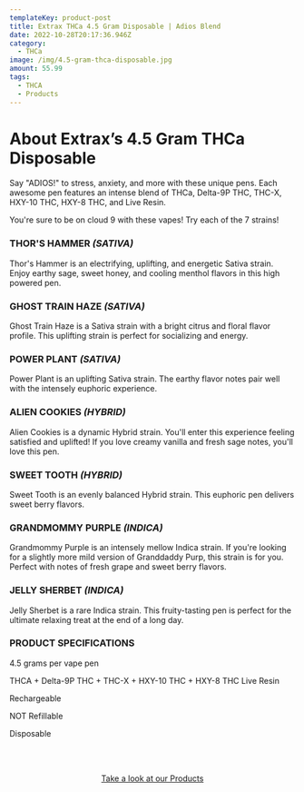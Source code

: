 ```yaml
---
templateKey: product-post
title: Extrax THCa 4.5 Gram Disposable | Adios Blend
date: 2022-10-28T20:17:36.946Z
category:
  - THCa
image: /img/4.5-gram-thca-disposable.jpg
amount: 55.99
tags:
  - THCA
  - Products
---
```

# **About Extrax’s 4.5 Gram THCa Disposable**

Say "ADIOS!" to stress, anxiety, and more with these unique pens. Each awesome pen features an intense blend of THCa, Delta-9P THC, THC-X, HXY-10 THC, HXY-8 THC, and Live Resin.

You're sure to be on cloud 9 with these vapes! Try each of the 7 strains!

### THOR'S HAMMER *(SATIVA)*

Thor's Hammer is an electrifying, uplifting, and energetic Sativa strain. Enjoy earthy sage, sweet honey, and cooling menthol flavors in this high powered pen.

### GHOST TRAIN HAZE *(SATIVA)*

Ghost Train Haze is a Sativa strain with a bright citrus and floral flavor profile. This uplifting strain is perfect for socializing and energy.

### POWER PLANT *(SATIVA)*

Power Plant is an uplifting Sativa strain. The earthy flavor notes pair well with the intensely euphoric experience.

### ALIEN COOKIES *(HYBRID)*

Alien Cookies is a dynamic Hybrid strain. You'll enter this experience feeling satisfied and uplifted! If you love creamy vanilla and fresh sage notes, you'll love this pen.

### SWEET TOOTH *(HYBRID)*

Sweet Tooth is an evenly balanced Hybrid strain. This euphoric pen delivers sweet berry flavors.

### GRANDMOMMY PURPLE *(INDICA)*

Grandmommy Purple is an intensely mellow Indica strain. If you're looking for a slightly more mild version of Granddaddy Purp, this strain is for you. Perfect with notes of fresh grape and sweet berry flavors.

### JELLY SHERBET *(INDICA)*

Jelly Sherbet is a rare Indica strain. This fruity-tasting pen is perfect for the ultimate relaxing treat at the end of a long day.

### PRODUCT SPECIFICATIONS

4.5 grams per vape pen

THCA + Delta-9P THC + THC-X + HXY-10 THC + HXY-8 THC Live Resin

Rechargeable

NOT Refillable

Disposable

<br><br>

<Center><a class="link-view-more-products" target="_blank" href="https://capitalamericanshaman.com/products">Take a look at our Products</a></Center>